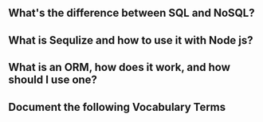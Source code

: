 ## What's the difference between SQL  and NoSQL?
## What is Sequlize and how to use it with Node js?
## What is an ORM, how does it work, and how should I use one?

## Document the following Vocabulary Terms
